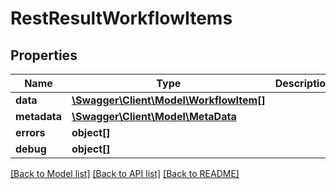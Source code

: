 # RestResultWorkflowItems

## Properties

 Name         | Type                                                        | Description | Notes      
--------------|-------------------------------------------------------------|-------------|------------
 **data**     | [**\Swagger\Client\Model\WorkflowItem[]**](WorkflowItem.md) |             | [optional] 
 **metadata** | [**\Swagger\Client\Model\MetaData**](MetaData.md)           |             | [optional] 
 **errors**   | **object[]**                                                |             | [optional] 
 **debug**    | **object[]**                                                |             | [optional] 

[[Back to Model list]](../../README.md#documentation-for-models) [[Back to API list]](../../README.md#documentation-for-api-endpoints) [[Back to README]](../../README.md)



